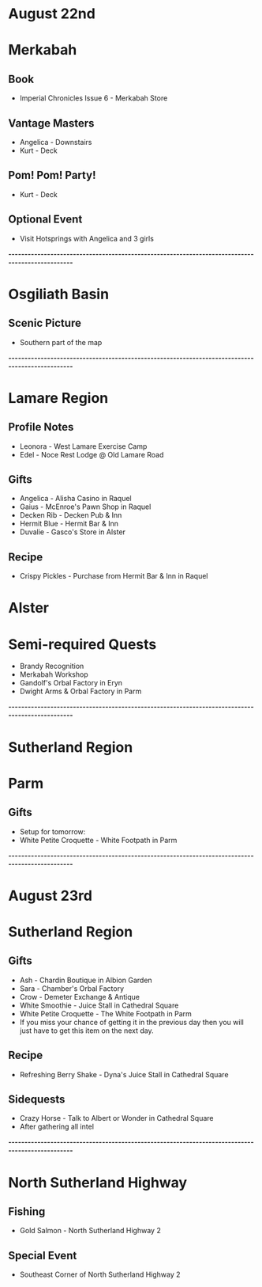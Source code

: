 # August 22nd
# Merkabah
## Book
- Imperial Chronicles Issue 6 - Merkabah Store
## Vantage Masters
- Angelica - Downstairs
- Kurt - Deck
## Pom! Pom! Party!
- Kurt - Deck
## Optional Event
- Visit Hotsprings with Angelica and 3 girls

**------------------------------------------------------------------------------------------------**

# Osgiliath Basin
## Scenic Picture
- Southern part of the map

**------------------------------------------------------------------------------------------------**

# Lamare Region
## Profile Notes
- Leonora - West Lamare Exercise Camp
- Edel - Noce Rest Lodge @ Old Lamare Road
## Gifts
- Angelica - Alisha Casino in Raquel
- Gaius - McEnroe's Pawn Shop in Raquel
 - Decken Rib - Decken Pub & Inn
 - Hermit Blue - Hermit Bar & Inn
- Duvalie - Gasco's Store in Alster
## Recipe
- Crispy Pickles - Purchase from Hermit Bar & Inn in Raquel

# Alster
# Semi-required Quests
- Brandy Recognition
 - Merkabah Workshop
 - Gandolf's Orbal Factory in Eryn
 - Dwight Arms & Orbal Factory in Parm

**------------------------------------------------------------------------------------------------**

# Sutherland Region
# Parm
## Gifts
- Setup for tomorrow:
 - White Petite Croquette - White Footpath in Parm

**------------------------------------------------------------------------------------------------**

# August 23rd
# Sutherland Region
## Gifts
- Ash - Chardin Boutique in Albion Garden
- Sara - Chamber's Orbal Factory
- Crow - Demeter Exchange & Antique
 - White Smoothie - Juice Stall in Cathedral Square
 - White Petite Croquette - The White Footpath in Parm
  - If you miss your chance of getting it in the previous day then you will just have to get this item on the next day.
## Recipe
- Refreshing Berry Shake - Dyna's Juice Stall in Cathedral Square
## Sidequests
- Crazy Horse - Talk to Albert or Wonder in Cathedral Square
 - After gathering all intel

**------------------------------------------------------------------------------------------------**

# North Sutherland Highway
## Fishing
- Gold Salmon - North Sutherland Highway 2
## Special Event
- Southeast Corner of North Sutherland Highway 2
